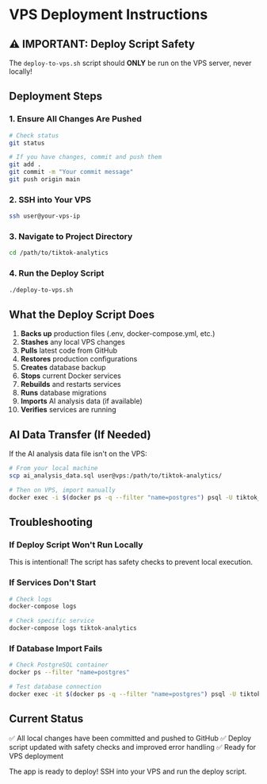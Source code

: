 # VPS Deployment Instructions

## ⚠️ IMPORTANT: Deploy Script Safety

The `deploy-to-vps.sh` script should **ONLY** be run on the VPS server, never locally!

## Deployment Steps

### 1. Ensure All Changes Are Pushed
```bash
# Check status
git status

# If you have changes, commit and push them
git add .
git commit -m "Your commit message"
git push origin main
```

### 2. SSH into Your VPS
```bash
ssh user@your-vps-ip
```

### 3. Navigate to Project Directory
```bash
cd /path/to/tiktok-analytics
```

### 4. Run the Deploy Script
```bash
./deploy-to-vps.sh
```

## What the Deploy Script Does

1. **Backs up** production files (.env, docker-compose.yml, etc.)
2. **Stashes** any local VPS changes
3. **Pulls** latest code from GitHub
4. **Restores** production configurations
5. **Creates** database backup
6. **Stops** current Docker services
7. **Rebuilds** and restarts services
8. **Runs** database migrations
9. **Imports** AI analysis data (if available)
10. **Verifies** services are running

## AI Data Transfer (If Needed)

If the AI analysis data file isn't on the VPS:

```bash
# From your local machine
scp ai_analysis_data.sql user@vps:/path/to/tiktok-analytics/

# Then on VPS, import manually
docker exec -i $(docker ps -q --filter "name=postgres") psql -U tiktok_user -d tiktok_analytics < ai_analysis_data.sql
```

## Troubleshooting

### If Deploy Script Won't Run Locally
This is intentional! The script has safety checks to prevent local execution.

### If Services Don't Start
```bash
# Check logs
docker-compose logs

# Check specific service
docker-compose logs tiktok-analytics
```

### If Database Import Fails
```bash
# Check PostgreSQL container
docker ps --filter "name=postgres"

# Test database connection
docker exec -it $(docker ps -q --filter "name=postgres") psql -U tiktok_user -d tiktok_analytics
```

## Current Status

✅ All local changes have been committed and pushed to GitHub
✅ Deploy script updated with safety checks and improved error handling
✅ Ready for VPS deployment

The app is ready to deploy! SSH into your VPS and run the deploy script.
